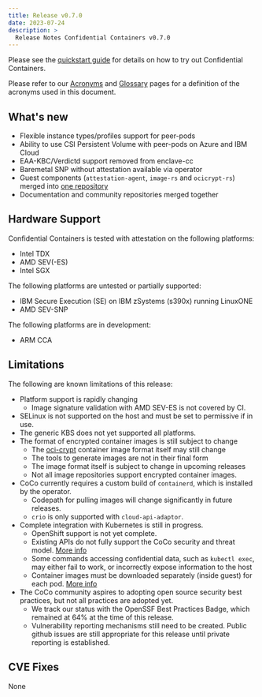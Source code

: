 ```yaml
---
title: Release v0.7.0
date: 2023-07-24
description: >
  Release Notes Confidential Containers v0.7.0
---
```


Please see the [quickstart guide](../quickstart.md) for details on how to try out Confidential
Containers.

Please refer to our [Acronyms](https://github.com/confidential-containers/documentation/wiki/Acronyms)
and [Glossary](https://github.com/confidential-containers/documentation/wiki/Glossary) pages for a
definition of the acronyms used in this document.

## What's new

- Flexible instance types/profiles support for peer-pods
- Ability to use CSI Persistent Volume with peer-pods on Azure and IBM Cloud
- EAA-KBC/Verdictd support removed from enclave-cc
- Baremetal SNP without attestation available via operator
- Guest components (`attestation-agent`, `image-rs` and `ocicrypt-rs`) merged into [one repository](https://github.com/confidential-containers/guest-components/)
- Documentation and community repositories merged together

## Hardware Support

Confidential Containers is tested with attestation on the following platforms:

- Intel TDX
- AMD SEV(-ES)
- Intel SGX

The following platforms are untested or partially supported:

- IBM Secure Execution (SE) on IBM zSystems (s390x) running LinuxONE
- AMD SEV-SNP

The following platforms are in development:

- ARM CCA

## Limitations

The following are known limitations of this release:

- Platform support is rapidly changing
  - Image signature validation with AMD SEV-ES is not covered by CI.
- SELinux is not supported on the host and must be set to permissive if in use.
- The generic KBS does not yet supported all platforms.
- The format of encrypted container images is still subject to change
  - The [oci-crypt](https://github.com/containers/ocicrypt) container image format itself may still change
  - The tools to generate images are not in their final form
  - The image format itself is subject to change in upcoming releases
  - Not all image repositories support encrypted container images.
- CoCo currently requires a custom build of `containerd`, which is installed by the operator.
  - Codepath for pulling images will change significantly in future releases.
  - `crio` is only supported with `cloud-api-adaptor`.
- Complete integration with Kubernetes is still in progress.
  - OpenShift support is not yet complete.
  - Existing APIs do not fully support the CoCo security and threat model. [More info](https://github.com/confidential-containers/community/issues/53)
  - Some commands accessing confidential data, such as `kubectl exec`, may either fail to work, or incorrectly expose information to the host
  - Container images must be downloaded separately (inside guest) for each pod. [More info](https://github.com/confidential-containers/community/issues/66)
- The CoCo community aspires to adopting open source security best practices, but not all practices are adopted yet.
  - We track our status with the OpenSSF Best Practices Badge, which remained at 64% at the time of this release.
  - Vulnerability reporting mechanisms still need to be created. Public github issues are still appropriate for this release until private reporting is established.

## CVE Fixes

None
